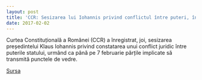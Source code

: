 ```yaml
---
layout: post
title: 'CCR: Sesizarea lui Iohannis privind conflictul între puteri, înregistrată; părțile transmit punctele de vedere până pe 7 februarie'
date: 2017-02-02
---
```


Curtea Constituțională a Românei (CCR) a înregistrat, joi, sesizarea președintelui Klaus Iohannis privind constatarea unui conflict juridic între puterile statului, urmând ca până pe 7 februarie părțile implicate să transmită punctele de vedre.


[Sursa](http://www.agerpres.ro/justitie/2017/02/02/ccr-sesizarea-lui-iohannis-privind-conflictul-intre-puteri-inregistrata-partile-transmit-punctele-de-vedere-pana-pe-7-februarie-15-26-46)
